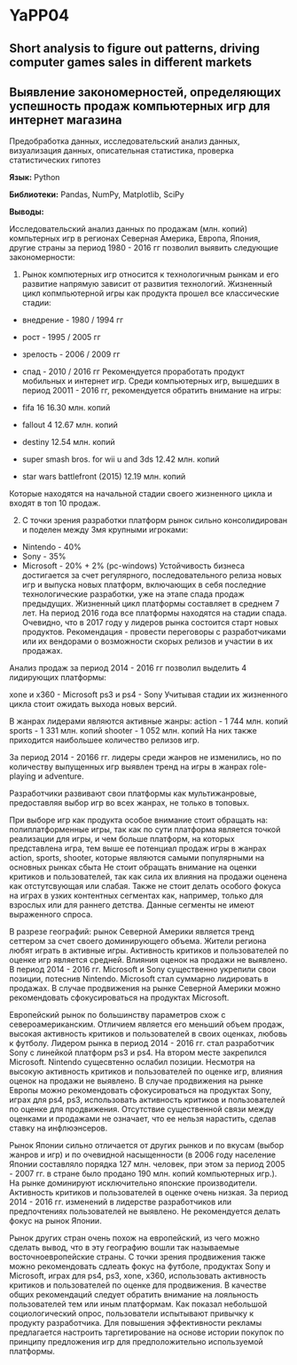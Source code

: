 # YaPP04

## Short analysis to figure out patterns, driving computer games sales in different markets

## Выявление закономерностей, определяющих успешность продаж компьютерных игр для интернет магазина

Предобработка данных, исследовательский анализ данных, визуализация данных, описательная статистика, проверка статистических гипотез

**Язык:** Python

**Библиотеки:** Pandas, NumPy, Matplotlib, SciPy

**Выводы:**

Исследовательский анализ данных по продажам (млн. копий) компьтерных игр в регионах Северная Америка, Европа, Япония, другие страны за период 1980 - 2016 гг позволил выявить следующие закономерности:

1. Рынок компютерных игр относится к технологичным рынкам и его развитие напрямую зависит от развития технологий. Жизненный цикл копмпьютерной игры как продукта прошел все классические стадии:
* внедрение - 1980 / 1994 гг
* рост - 1995 / 2005 гг
* зрелость - 2006 / 2009 гг
* спад - 2010 / 2016 гг
Рекомендуется проработать продукт мобильных и интернет игр. Среди компьютерных игр, вышедших в период 20011 - 2016 гг, рекомендуется обратить внимание на игры:

* fifa 16 16.30 млн. копий
* fallout 4 12.67 млн. копий
* destiny 12.54 млн. копий
* super smash bros. for wii u and 3ds 12.42 млн. копий
* star wars battlefront (2015) 12.19 млн. копий

Которые находятся на начальной стадии своего жизненного цикла и входят в топ 10 продаж.

2. С точки зрения разработки платформ рынок сильно консолидирован и поделен между 3мя крупными игроками:
* Nintendo - 40%
* Sony - 35%
* Microsoft - 20% + 2% (pc-windows)
Устойчивость бизнеса достигается за счет регулярного, последовательного релиза новых игр и выпуска новых платформ, включающих в себя последние технологические разработки, уже на этапе спада продаж предыдущих. Жизненный цикл платформы составляет в среднем 7 лет. На период 2016 года все платформы находятся на стадии спада. Очевидно, что в 2017 году у лидеров рынка состоится старт новых продуктов. Рекомендация - провести переговоры с разработчиками или их вендорами о возможности скорых релизов и участии в их продажах.

Анализ продаж за период 2014 - 2016 гг позволил выделить 4 лидирующих платформы:

xone и x360 - Microsoft
ps3 и ps4 - Sony
Учитывая стадии их жизненного цикла стоит ожидать выхода новых версий.

В жанрах лидерами являются активные жанры:
action - 1 744 млн. копий
sports - 1 331 млн. копий
shooter - 1 052 млн. копий
На них также приходится наибольшее количество релизов игр.

За период 2014 - 20166 гг. лидеры среди жанров не изменились, но по количеству выпущенных игр выявлен тренд на игры в жанрах role-playing и adventure.

Разработчики развивают свои платформы как мультижанровые, предоставляя выбор игр во всех жанрах, не только в топовых.

При выборе игр как продукта особое внимание стоит обращать на:
полиплатформенные игры, так как по сути платформа является точкой реализации для игры, и чем больше платформ, на которых представлена игра, тем выше ее потенциал продаж
игры в жанрах action, sports, shooter, которые являются самыми популярными на основных рынках сбыта
Не стоит обращать внимание на оценки критиков и пользователей, так как сила их влияния на продажи оценена как отстутсвующая или слабая. Также не стоит делать особого фокуса на играх в узких контентных сегментах как, например, только для взрослых или для раннего детства. Данные сегменты не имеют выраженного спроса.

В разрезе географий:
рынок Северной Америки является тренд сеттером за счет своего доминирующего объема. Жители региона любят играть в активные игры. Активность критиков и пользователей по оценке игр является средней. Влияния оценок на продажи не выявлено. В период 2014 - 2016 гг. Microsoft и Sony существенно укрепили свои позиции, потеснив Nintendo. Microsoft стал суммарно лидировать в продажах.
В случае продвижения на рынке Северной Америки можно рекомендовать сфокусироваться на продуктах Microsoft.

Европейский рынок по большинству параметров схож с североамериканским. Отличием является его меньший объем продаж, высокая активность критиков и пользователей в своих оценках, любовь к футболу. Лидером рынка в период 2014 - 2016 гг. стал разработчик Sony с линейкой платформ ps3 и ps4. На втором месте закрепился Microsoft. Nintendo сущесвтенно ослабил позиции. Несмотря на высокую активность критиков и пользователей по оценке игр, влияния оценок на продажи не выявлено.
В случае продвижения на рынке Европы можно рекомендовать сфокусироваться на продуктах Sony, играх для ps4, ps3, использовать активность критиков и пользователей по оценке для продвижения. Отсутствие существенной связи между оценками и продажами не означает, что ее нельзя нарастить, сделав ставку на инфлюэнсеров.

Рынок Японии сильно отличается от других рынков и по вкусам (выбор жанров и игр) и по очевидной насыщенности (в 2006 году население Японии составляло порядка 127 млн. человек, при этом за период 2005 - 2007 гг. в стране было продано 190 млн. копий компьютерных игр.). На рынке доминируют исключительно японские производители. Активность критиков и пользователей в оценке очень низкая. За период 2014 - 2016 гг. изменений в лидерстве разработчиков или предпочтениях пользователей не выявлено.
Не рекомендуется делать фокус на рынок Японии.

Рынок других стран очень похож на европейский, из чего можно сделать вывод, что в эту географию вошли так называемые восточноевропейские страны. С точки зрения продвижения также можно рекомендовать сдлеать фокус на футболе, продуктах Sony и Microsoft, играх для ps4, ps3, xone, x360, использовать активность критиков и пользователей по оценке для продвижения.
В качестве общих рекомендаций следует обратить внимание на лояльность пользователей тем или иным платформам. Как показал небольшой социологический опрос, пользователи испытывают привычку к продукту разработчика. Для повышения эффективности рекламы предлагается настроить таргетирование на основе истории покупок по принципу предложения игр для предположительно используемой платформы.
